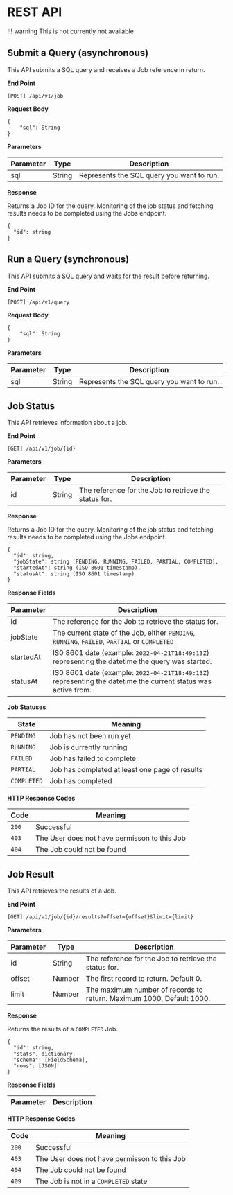 # REST API

!!! warning
    This is not currently not available

## Submit a Query (asynchronous)

This API submits a SQL query and receives a Job reference in return.

**End Point**

~~~
[POST] /api/v1/job
~~~

**Request Body**

~~~
{
    "sql": String
}
~~~

**Parameters**

Parameter | Type   | Description
--------- | ------ | ------------------------------------------
sql       | String | Represents the SQL query you want to run.

**Response**

Returns a Job ID for the query. Monitoring of the job status and fetching results needs to be completed using the Jobs endpoint.

~~~
{
  "id": string
}
~~~

## Run a Query (synchronous)

This API submits a SQL query and waits for the result before returning.

**End Point**

~~~
[POST] /api/v1/query
~~~

**Request Body**

~~~
{
    "sql": String
}
~~~

**Parameters**

Parameter | Type   | Description
--------- | ------ | ------------------------------------------
sql       | String | Represents the SQL query you want to run.


## Job Status

This API retrieves information about a job.

**End Point**

~~~
[GET] /api/v1/job/{id}
~~~

**Parameters**

Parameter | Type   | Description
--------- | ------ | ------------------------------------------
id        | String | The reference for the Job to retrieve the status for.

**Response**

Returns a Job ID for the query. Monitoring of the job status and fetching results needs to be completed using the Jobs endpoint.

~~~
{
  "id": string,
  "jobState": string [PENDING, RUNNING, FAILED, PARTIAL, COMPLETED],
  "startedAt": string (ISO 8601 timestamp),
  "statusAt": string (ISO 8601 timestamp)
}
~~~

**Response Fields**

Parameter | Description
--------- | -------------------------------------------------------------------
id        | The reference for the Job to retrieve the status for.
jobState  | The current state of the Job, either `PENDING`, `RUNNING`, `FAILED`, `PARTIAL` or `COMPLETED`
startedAt | IS0 8601 date (example: `2022-04-21T18:49:13Z`) representing the datetime the query was started.
statusAt  | IS0 8601 date (example: `2022-04-21T18:49:13Z`) representing the datetime the current status was active from.

**Job Statuses**

State       | Meaning
----------- | -----------------------------------
`PENDING`   | Job has not been run yet
`RUNNING`   | Job is currently running
`FAILED`    | Job has failed to complete
`PARTIAL`   | Job has completed at least one page of results
`COMPLETED` | Job has completed

**HTTP Response Codes**

Code  | Meaning
----- | ------------------------------------
`200` | Successful
`403` | The User does not have permisson to this Job
`404` | The Job could not be found

## Job Result

This API retrieves the results of a Job.

**End Point**

~~~
[GET] /api/v1/job/{id}/results?offset={offset}&limit={limit}
~~~

**Parameters**

Parameter | Type   | Description
--------- | ------ | ------------------------------------------
id        | String | The reference for the Job to retrieve the status for.
offset    | Number | The first record to return. Default 0.
limit     | Number | The maximum number of records to return. Maximum 1000, Default 1000.

**Response**

Returns the results of a `COMPLETED` Job.

~~~
{
  "id": string,
  "stats", dictionary,
  "schema": [FieldSchema],
  "rows": [JSON]
}
~~~

**Response Fields**

Parameter | Description
--------- | -------------------------------------------------------------------


**HTTP Response Codes**

Code  | Meaning
----- | ------------------------------------
`200` | Successful
`403` | The User does not have permisson to this Job
`404` | The Job could not be found
`409` | The Job is not in a `COMPLETED` state
